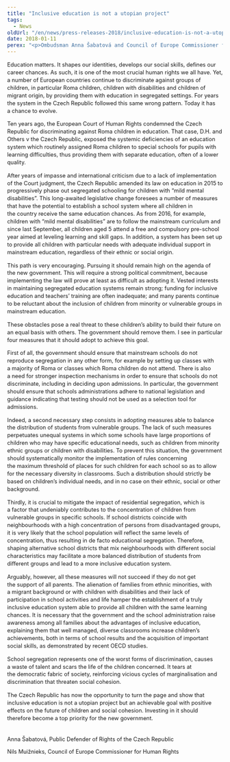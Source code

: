 ```yaml
---
title: "Inclusive education is not a utopian project"
tags:
  - News
oldUrl: "/en/news/press-releases-2018/inclusive-education-is-not-a-utopian-project-1/"
date: 2018-01-11
perex: "<p>Ombudsman Anna Šabatová and Council of Europe Commissioner for Human Rights Nils Muižnieks about inclusive education in the Czech Republic.</p>"
---
```


<!-- imported from the old website -->

<p style="line-height: 17.92px; font-size: 12.8px;">Education matters. It shapes our identities, develops our social skills, defines our career chances. As such, it is one of the most crucial human rights we all have. Yet, a number of European countries continue to discriminate against groups of children, in particular Roma children, children with disabilities and children of migrant origin, by providing them with education in segregated settings. For years the system in the Czech Republic followed this same wrong pattern. Today it has a chance to evolve.</p><p style="line-height: 17.92px; font-size: 12.8px;">Ten years ago, the European Court of Human Rights condemned the Czech Republic for discriminating against Roma children in education. That case, D.H. and Others v the Czech Republic, exposed the systemic deficiencies of an education system which routinely assigned Roma children to special schools for pupils with learning difficulties, thus providing them with separate education, often of a lower quality.</p><p style="line-height: 17.92px; font-size: 12.8px;">After years of impasse and international criticism due to a lack of implementation of the Court judgment, the Czech Republic amended its law on education in 2015 to progressively phase out segregated schooling for children with “mild mental disabilities”. This long-awaited legislative change foresees a number of measures that have the potential to establish a school system where all children in the country receive the same education chances. As from 2016, for example, children with “mild mental disabilities” are to follow the mainstream curriculum and since last September, all children aged 5 attend a free and compulsory pre-school year aimed at leveling learning and skill gaps. In addition, a system has been set up to provide all children with particular needs with adequate individual support in mainstream education, regardless of their ethnic or social origin.</p><p style="line-height: 17.92px; font-size: 12.8px;">This path is very encouraging. Pursuing it should remain high on the agenda of the new government. This will require a strong political commitment, because implementing the law will prove at least as difficult as adopting it. Vested interests in maintaining segregated education systems remain strong; funding for inclusive education and teachers’ training are often inadequate; and many parents continue to be reluctant about the inclusion of children from minority or vulnerable groups in mainstream education.</p><p style="line-height: 17.92px; font-size: 12.8px;">These obstacles pose a real threat to these children’s ability to build their future on an equal basis with others. The government should remove them. I see in particular four measures that it should adopt to achieve this goal. </p><p style="line-height: 17.92px; font-size: 12.8px;">First of all, the government should ensure that mainstream schools do not reproduce segregation in any other form, for example by setting up classes with a majority of Roma or classes which Roma children do not attend. There is also a need for stronger inspection mechanisms in order to ensure that schools do not discriminate, including in deciding upon admissions. In particular, the government should ensure that schools administrations adhere to national legislation and guidance indicating that testing should not be used as a selection tool for admissions.</p><p style="line-height: 17.92px; font-size: 12.8px;">Indeed, a second necessary step consists in adopting measures able to balance the distribution of students from vulnerable groups. The lack of such measures perpetuates unequal systems in which some schools have large proportions of children who may have specific educational needs, such as children from minority ethnic groups or children with disabilities. To prevent this situation, the government should systematically monitor the implementation of rules concerning the maximum threshold of places for such children for each school so as to allow for the necessary diversity in classrooms. Such a distribution should strictly be based on children’s individual needs, and in no case on their ethnic, social or other background.</p><p style="line-height: 17.92px; font-size: 12.8px;">Thirdly, it is crucial to mitigate the impact of residential segregation, which is a factor that undeniably contributes to the concentration of children from vulnerable groups in specific schools. If school districts coincide with neighbourhoods with a high concentration of persons from disadvantaged groups, it is very likely that the school population will reflect the same levels of concentration, thus resulting in de facto educational segregation. Therefore, shaping alternative school districts that mix neighbourhoods with different social characteristics may facilitate a more balanced distribution of students from different groups and lead to a more inclusive education system.  </p><p style="line-height: 17.92px; font-size: 12.8px;">Arguably, however, all these measures will not succeed if they do not get the support of all parents. The alienation of families from ethnic minorities, with a migrant background or with children with disabilities and their lack of participation in school activities and life hamper the establishment of a truly inclusive education system able to provide all children with the same learning chances. It is necessary that the government and the school administration raise awareness among all families about the advantages of inclusive education, explaining them that well managed, diverse classrooms increase children’s achievements, both in terms of school results and the acquisition of important social skills, as demonstrated by recent OECD studies.</p><p style="line-height: 17.92px; font-size: 12.8px;">School segregation represents one of the worst forms of discrimination, causes a waste of talent and scars the life of the children concerned. It tears at the democratic fabric of society, reinforcing vicious cycles of marginalisation and discrimination that threaten social cohesion.</p><p style="line-height: 17.92px; font-size: 12.8px;">The Czech Republic has now the opportunity to turn the page and show that inclusive education is not a utopian project but an achievable goal with positive effects on the future of children and social cohesion. Investing in it should therefore become a top priority for the new government.<br /><br /></p><p style="line-height: 17.92px; font-size: 12.8px;">Anna Šabatová, Public Defender of Rights of the Czech Republic</p><span style="font-size: 12.8px;">Nils Muižnieks, Council of Europe Commissioner for Human Rights</span>
